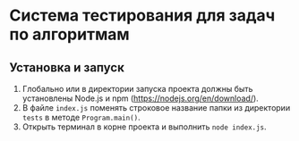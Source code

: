 # Система тестирования для задач по алгоритмам

## Установка и запуск
1. Глобально или в директории запуска проекта должны быть установлены Node.js и npm (https://nodejs.org/en/download/).
2. В файле ```index.js``` поменять строковое название папки из директории ```tests``` в методе ```Program.main()```.
3. Открыть терминал в корне проекта и выполнить ```node index.js```.
